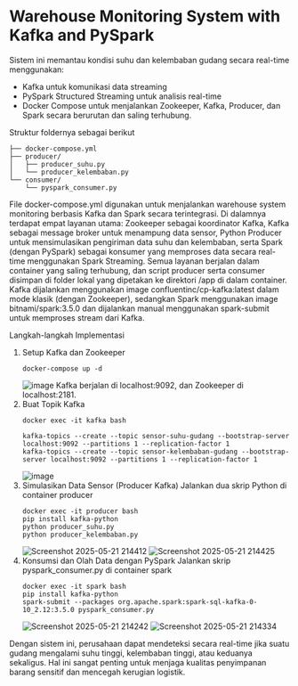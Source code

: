 # Warehouse Monitoring System with Kafka and PySpark

Sistem ini memantau kondisi suhu dan kelembaban gudang secara real-time menggunakan:
- Kafka untuk komunikasi data streaming
- PySpark Structured Streaming untuk analisis real-time
- Docker Compose untuk menjalankan Zookeeper, Kafka, Producer, dan Spark secara berurutan dan saling terhubung.

Struktur foldernya sebagai berikut
```
├── docker-compose.yml
├── producer/
│   ├── producer_suhu.py
│   └── producer_kelembaban.py
└── consumer/
    └── pyspark_consumer.py
```

File docker-compose.yml digunakan untuk menjalankan warehouse system monitoring berbasis Kafka dan Spark secara terintegrasi. Di dalamnya terdapat empat layanan utama: Zookeeper sebagai koordinator Kafka, Kafka sebagai message broker untuk menampung data sensor, Python Producer untuk mensimulasikan pengiriman data suhu dan kelembaban, serta Spark (dengan PySpark) sebagai konsumer yang memproses data secara real-time menggunakan Spark Streaming. Semua layanan berjalan dalam container yang saling terhubung, dan script producer serta consumer disimpan di folder lokal yang dipetakan ke direktori /app di dalam container. Kafka dijalankan menggunakan image confluentinc/cp-kafka:latest dalam mode klasik (dengan Zookeeper), sedangkan Spark menggunakan image bitnami/spark:3.5.0 dan dijalankan manual menggunakan spark-submit untuk memproses stream dari Kafka.

Langkah-langkah Implementasi
1.  Setup Kafka dan Zookeeper
    ```
    docker-compose up -d
    ```
    ![image](https://github.com/user-attachments/assets/c7b6c0f7-8a03-4775-a040-6761406499e6)
    Kafka berjalan di localhost:9092, dan Zookeeper di localhost:2181.
2. Buat Topik Kafka
    ```
    docker exec -it kafka bash
    ```
    ```
    kafka-topics --create --topic sensor-suhu-gudang --bootstrap-server localhost:9092 --partitions 1 --replication-factor 1
    kafka-topics --create --topic sensor-kelembaban-gudang --bootstrap-server localhost:9092 --partitions 1 --replication-factor 1
    ```
    ![image](https://github.com/user-attachments/assets/668e368b-5c6b-4e2d-8299-117fb90aeade)
3. Simulasikan Data Sensor (Producer Kafka)
    Jalankan dua skrip Python di container producer
    ```
    docker exec -it producer bash
    pip install kafka-python
    python producer_suhu.py
    python producer_kelembaban.py
    ```
    ![Screenshot 2025-05-21 214412](https://github.com/user-attachments/assets/961787b2-0d99-475b-82f3-6c3ab8e3fb43)
    ![Screenshot 2025-05-21 214425](https://github.com/user-attachments/assets/ff0551e8-d29b-446f-ae40-7ab467284c6d)
5. Konsumsi dan Olah Data dengan PySpark
    Jalankan skrip pyspark_consumer.py di container spark
    ```
    docker exec -it spark bash
    pip install kafka-python
    spark-submit --packages org.apache.spark:spark-sql-kafka-0-10_2.12:3.5.0 pyspark_consumer.py
    ```
    ![Screenshot 2025-05-21 214242](https://github.com/user-attachments/assets/51772854-a845-43c7-951f-ccfbe37368ac)
    ![Screenshot 2025-05-21 214334](https://github.com/user-attachments/assets/c6c53c05-a4d0-40f8-b99c-2ccee9b96639)



Dengan sistem ini, perusahaan dapat mendeteksi secara real-time jika suatu gudang mengalami suhu tinggi, kelembaban tinggi, atau keduanya sekaligus. Hal ini sangat penting untuk menjaga kualitas penyimpanan barang sensitif dan mencegah kerugian logistik.



